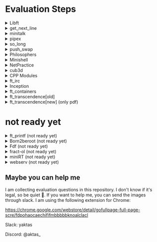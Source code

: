 </p>
<p align="center">
	<h1>Evaluation Steps</h1> 

<details>
  <summary>Libft</summary>
  	<a href="https://github.com/yeaktas/42-evaluations/blob/main/evaulation-pdfs/Libft-2023-07-25.pdf">[Go to pdf]</a>
	</p>
	<p align="center">
	<img alt="Libft" src="https://raw.githubusercontent.com/yeaktas/42-evaluations/main/img/Libft-2023-07-25.png">
</details>


<details>
  <summary>get_next_line</summary>
  	<a href="https://github.com/yeaktas/42-evaluations/blob/main/evaulation-pdfs/get_next_line-2023-01-22.pdf">[Go to pdf]</a>
	</p>
	<p align="center">
	<img alt="get_next_line" src="https://raw.githubusercontent.com/yeaktas/42-evaluations/main/img/get_next_line-2023-02-17.png">
</details>

<details>
  <summary>minitalk</summary>
	<a href="https://github.com/yeaktas/42-evaluations/blob/main/evaulation-pdfs/minitalk-2023-06-05.pdf">[Go to pdf]</a>
	</p>
	<p align="center">
	<img alt="minitalk" src="https://raw.githubusercontent.com/yeaktas/42-evaluations/main/img/minitalk-2023-01-22.png">
</details>


<details>
  <summary>pipex</summary>
	</p>
	<p align="center">
	<img alt="pipex" src="https://raw.githubusercontent.com/yeaktas/42-evaluations/main/img/pipex-2024-01-08.png">
</details>

<details>
  <summary>so_long</summary>
	<a href="https://github.com/yeaktas/42-evaluations/blob/main/evaulation-pdfs/so_long-2023-06-22.pdf">[Go to pdf]</a>
	</p>
	<p align="center">
	<img alt="so_long" src="https://raw.githubusercontent.com/yeaktas/42-evaluations/main/img/so_long-2023-06-22.png">
</details>

<details>
  <summary>push_swap</summary>
	<a href="https://github.com/yeaktas/42-evaluations/blob/main/evaulation-pdfs/push_swap-2023-06-21.pdf">[Go to pdf]</a>
	</p>
	<p align="center">
	<img alt="push_swap" src="https://raw.githubusercontent.com/yeaktas/42-evaluations/main/img/push_swap-2023-06-21.png">
</details>

<details>
  <summary>Philosophers</summary>
  	<a href="https://github.com/yeaktas/42-evaluations/blob/main/evaulation-pdfs/philosophers-2023-02-24.pdf">[Go to pdf]</a>
	</p>
	<p align="center">
	<img alt="Philosophers" src="https://raw.githubusercontent.com/yeaktas/42-evaluations/main/img/philosophers-2023-02-24.png">
</details>

<details>
  <summary>Minishell</summary>
	<a href="https://github.com/yeaktas/42-evaluations/blob/main/evaulation-pdfs/minishell-2023-12-22.pdf">[Go to pdf]</a>
	</p>
	<p align="center">
	<img alt="Minishell" src="https://raw.githubusercontent.com/yeaktas/42-evaluations/main/img/minishell-2023-12-22.png">
</details>

<details>
  <summary>NetPractice</summary>
	<a href="https://github.com/yeaktas/42-evaluations/blob/main/evaulation-pdfs/netpractice-2023-01-22.pdf">[Go to pdf]</a>
	</p>
	<p align="center">
	<img alt="NetPractice" src="https://raw.githubusercontent.com/yeaktas/42-evaluations/main/img/netpractice-2023-01-22.png">
</details>

<details>
  <summary>cub3d</summary>
	<a href="https://github.com/yeaktas/42-evaluations/blob/main/evaulation-pdfs/cub3d-2023-02-02.pdf">[Go to pdf]</a>
	</p>
	<p align="center">
	<img alt="cub3d" src="https://raw.githubusercontent.com/yeaktas/42-evaluations/main/img/cub3d-2023-02-02.png">
</details>

<details>
  <summary>CPP Modules</summary>
    <ul>
	</p>
	<details>
  		<summary>CPP Module 00</summary>
		<a href="https://github.com/yeaktas/42-evaluations/blob/main/evaulation-pdfs/cpp_module_00-2023-05-02.pdf">[Go to pdf]</a>
		</p>
		<p align="center">
		<img alt="CPP Module 00" src="https://raw.githubusercontent.com/yeaktas/42-evaluations/main/img/cpp_module_00-2023-02-01.png">
	</details>
	<details>
  		<summary>CPP Module 01</summary>
		<a href="https://github.com/yeaktas/42-evaluations/blob/main/evaulation-pdfs/cpp_module_01-2023-06-9.pdf">[Go to pdf]</a>
		</p>
		<p align="center">
		<img alt="CPP Module 01" src="https://raw.githubusercontent.com/yeaktas/42-evaluations/main/img/cpp_module_01-2023-01-22.png">
	</details>
	<details>
  		<summary>CPP Module 02</summary>
		<a href="https://github.com/yeaktas/42-evaluations/blob/main/evaulation-pdfs/cpp_module_02-2023-07-25.pdf">[Go to pdf]</a>
		</p>
		<p align="center">
		<img alt="CPP Module 02" src="https://raw.githubusercontent.com/yeaktas/42-evaluations/main/img/cpp_module_02-2023-07-25.png">
	</details>
	<details>
  		<summary>CPP Module 03</summary>
		<a href="https://github.com/yeaktas/42-evaluations/blob/main/evaulation-pdfs/cpp_module_03-2024-01-09.pdf">[Go to pdf]</a>
		</p>
		<p align="center">
		<img alt="CPP Module 03" src="https://raw.githubusercontent.com/yeaktas/42-evaluations/main/img/cpp_module_03-2024-01-09.png">
	</details>
	<details>
  		<summary>CPP Module 07</summary>
		</p>
		<p align="center">
		<img alt="CPP Module 07" src="https://raw.githubusercontent.com/yeaktas/42-evaluations/main/img/cpp_module_07-2024-02-09.png">
	</details>
	<details>
  		<summary>CPP Module 08</summary>
		<a href="https://github.com/yeaktas/42-evaluations/blob/main/evaulation-pdfs/cpp_module_08-2023-10-05.pdf">[Go to pdf]</a>
		</p>
		<p align="center">
		<img alt="CPP Module 08" src="https://raw.githubusercontent.com/yeaktas/42-evaluations/main/img/cpp_module_08-2023-10-05.png">
	</details>
	<details>
		<summary>CPP Module 09</summary>
		<a href="https://github.com/yeaktas/42-evaluations/blob/main/evaulation-pdfs/cpp_module_09-2023-07-07.pdf">[Go to pdf]</a>
		</p>
		<p align="center">
		<img alt="CPP Module 09" src="https://raw.githubusercontent.com/yeaktas/42-evaluations/main/img/cpp_module_09-2023-07-07.png">
	</details>
	</ul>
</details>

<details>
  <summary>ft_irc</summary>
  	<a href="https://github.com/yeaktas/42-evaluations/blob/main/evaulation-pdfs/ft_irc-2023-06-23.pdf">[Go to pdf]</a>
	</p>
	<p align="center">
	<img alt="ft_irc" src="https://raw.githubusercontent.com/yeaktas/42-evaluations/main/img/ft_irc-2023-06-23.png">
</details>

<details>
  <summary>Inception</summary>
  	<a href="https://github.com/yeaktas/42-evaluations/blob/main/evaulation-pdfs/inception-2024-01-10.pdf">[Go to pdf]</a>
	</p>
	<p align="center">
	<img alt="Inception" src="https://raw.githubusercontent.com/yeaktas/42-evaluations/main/img/inception-2024-01-10.png">
</details>

<details>
  <summary>ft_containers</summary>
	</p>
	<p align="center">
	<img alt="ft_containers" src="https://raw.githubusercontent.com/yeaktas/42-evaluations/main/img/ft_containers-2023-01-30.png">
</details>

<details>
  <summary>ft_transcendence[old]</summary>
	</p>
	<p align="center">
	<img alt="ft_transcendence" src="https://raw.githubusercontent.com/yeaktas/42-evaluations/main/img/ft_transcendence-2023-07-05.png">
</details>

<details>
  <summary>ft_transcendence[new] (only pdf)</summary>
  	<a href="https://github.com/yeaktas/42-evaluations/blob/main/evaulation-pdfs/ft_transcendence-2024-01-24.pdf">[Go to pdf]</a>
	</p>
	<p align="center">
	<!-- <img alt="ft_transcendence" src="https://raw.githubusercontent.com/yeaktas/42-evaluations/main/img/help.jpg"> -->
</details>

# not ready yet

<details>
  <summary>ft_printf (not ready yet)</summary>
	</p>
	<p align="center">
	<img alt="ft_printf" src="https://raw.githubusercontent.com/yeaktas/42-evaluations/main/img/help.jpg">
</details>

<details>
  <summary>Born2beroot (not ready yet)</summary>
	</p>
	<p align="center">
	<img alt="Born2beroot" src="https://raw.githubusercontent.com/yeaktas/42-evaluations/main/img/help.jpg">
</details>

<details>
  <summary>Fdf (not ready yet)</summary>
	</p>
	<p align="center">
	<img alt="Fdf" src="https://raw.githubusercontent.com/yeaktas/42-evaluations/main/img/help.jpg">
</details>

<details>
  <summary>fract-ol (not ready yet)</summary>
	</p>
	<p align="center">
	<img alt="fract-ol" src="https://raw.githubusercontent.com/yeaktas/42-evaluations/main/img/help.jpg">
</details>

<details>
  <summary>miniRT (not ready yet)</summary>
	</p>
	<p align="center">
	<img alt="miniRT" src="https://raw.githubusercontent.com/yeaktas/42-evaluations/main/img/help.jpg">
</details>

<details>
  <summary>webserv (not ready yet)</summary>
	</p>
	<p align="center">
	<img alt="webserv" src="https://raw.githubusercontent.com/yeaktas/42-evaluations/main/img/help.jpg">
</details>


## Maybe you can help me
I am collecting evaluation questions in this repository. I don't know if it's legal, so be quiet 🤫. If you want to help me, you can send the images through slack. I am using the following extension for Chrome:

https://chrome.google.com/webstore/detail/gofullpage-full-page-scre/fdpohaocaechififmbbbbbknoalclacl

Slack: yaktas

Discord: @aktas_
